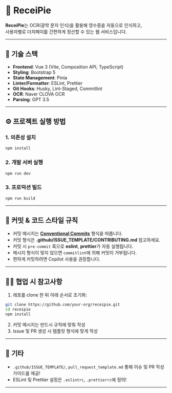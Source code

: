 # 📸 ReceiPie

**ReceiPie**는 OCR(광학 문자 인식)을 활용해 영수증을 자동으로 인식하고,  
사용자별로 더치페이를 간편하게 정산할 수 있는 웹 서비스입니다.

---

## 🚀 기술 스택

- **Frontend**: Vue 3 (Vite, Composition API, TypeScript)
- **Styling**: Bootstrap 5
- **State Management**: Pinia
- **Linter/Formatter**: ESLint, Prettier
- **Git Hooks**: Husky, Lint-Staged, Commitlint
- **OCR**: Naver CLOVA OCR
- **Parsing**: GPT 3.5

---

## ⚙️ 프로젝트 실행 방법

### 1. 의존성 설치

```bash
npm install
```

### 2. 개발 서버 실행

```bash
npm run dev
```

### 3. 프로덕션 빌드

```bash
npm run build
```

---

## 🧹 커밋 & 코드 스타일 규칙

- 커밋 메시지는 **[Conventional Commits](https://www.conventionalcommits.org/)** 형식을 따릅니다.
- 커밋 형식은 **.github/ISSUE_TEMPLATE/CONTRIBUTING.md** 참고하세요.
- 커밋 시 `pre-commit` 훅으로 **eslint**, **prettier**가 자동 실행됩니다.
- 메시지 형식이 맞지 않으면 `commitlint`에 의해 커밋이 거부됩니다.
- 편하게 커밋하려면 Copilot 사용을 권장합니다.

---

## 🧑‍💻 협업 시 참고사항

1. 레포를 clone 한 뒤 아래 순서로 초기화:

```bash
git clone https://github.com/your-org/receipie.git
cd receipie
npm install
```

2. 커밋 메시지는 반드시 규칙에 맞춰 작성
3. Issue 및 PR 생성 시 템플릿 형식에 맞게 작성

---

## 📁 기타

- `.github/ISSUE_TEMPLATE/`, `pull_request_template.md` 통해 이슈 및 PR 작성 가이드를 제공!
- ESLint 및 Prettier 설정은 `.eslintrc`, `.prettierrc`에 정의!

---

